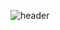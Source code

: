 ![header](https://capsule-render.vercel.app/api?type=waving&color=timeGradient&text=cheapat9%20👋&animation=twinkling&fontSize=35&fontAlignY=40&fontAlign=50&height=250)

